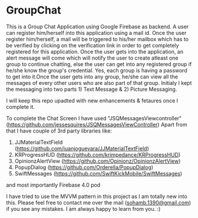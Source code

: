 # GroupChat
This is a Group Chat Application using Google Firebase as backend.
A user can register him/herself into this application using a mail id. Once the user register him/herself, a mail will be triggered
to his/her mailbox which has to be verified by clicking on the verification link in order to get completely registered for this application.
Once the user gets into the application, an alert message will come which will notify the user to create atleast one group to 
continue chatting, else the user can get into any registered group if he/she know the group's credential. Yes, each group is having
a password to get into it.Once the user gets into any group, he/she can view all the messages of every other users who are also
part of that group. Initialy I kept the messaging into two parts 1) Text Message & 2) Picture Messaging.

I will keep this repo upadted with new enhancements & fetaures once I complete it.

To complete the Chat Screen I have used "JSQMessagesViewcontroller" (https://github.com/jessesquires/JSQMessagesViewController)
Apart from that I have couple of 3rd party libraries like:

1. JJMaterialTextField (https://github.com/juanjoguevara/JJMaterialTextField)
2. KRProgressHUD (https://github.com/krimpedance/KRProgressHUD)
3. OpinionzAlertView (https://github.com/Opinionz/OpinionzAlertView)
4. PopupDialog (https://github.com/Orderella/PopupDialog)
5. SwiftMessages (https://github.com/SwiftKickMobile/SwiftMessages)

and most importantly Firebase 4.0 pod


I have tried to use the MVVM pattern in this project as I am totally new into this. Please feel free to contact me over the mail
(sohamb.1390@gmail.com) if you see any mistakes. I am always happy to learn from you. :)
